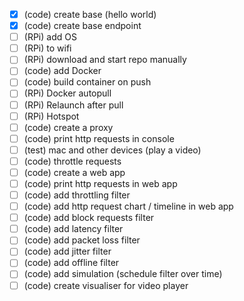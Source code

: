 - [x] (code) create base (hello world)
- [x] (code) create base endpoint
- [ ] (RPi) add OS
- [ ] (RPi) to wifi
- [ ] (RPi) download and start repo manually
- [ ] (code) add Docker
- [ ] (code) build container on push
- [ ] (RPi) Docker autopull
- [ ] (RPi) Relaunch after pull
- [ ] (RPi) Hotspot
- [ ] (code) create a proxy
- [ ] (code) print http requests in console
- [ ] (test) mac and other devices (play a video)
- [ ] (code) throttle requests
- [ ] (code) create a web app
- [ ] (code) print http requests in web app
- [ ] (code) add throttling filter
- [ ] (code) add http request chart / timeline in web app
- [ ] (code) add block requests filter
- [ ] (code) add latency filter
- [ ] (code) add packet loss filter
- [ ] (code) add jitter filter
- [ ] (code) add offline filter
- [ ] (code) add simulation (schedule filter over time)
- [ ] (code) create visualiser for video player
